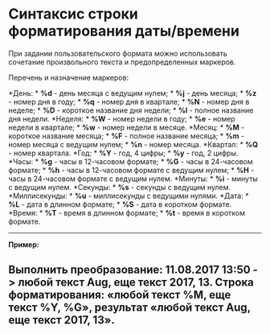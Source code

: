 # Синтаксис строки форматирования даты/времени

При задании пользовательского формата можно использовать сочетание произвольного текста и предопределенных маркеров.


Перечень и назначение маркеров: 

   *День:
     * **%d** - день месяца с ведущим нулем;
     * **%j** - день месяца;
     * **%z** - номер дня в году;
     * **%q** - номер дня в квартале; 
     * **%N** - номер дня в неделе;
     * **%D** - короткое название дня недели;
     * **%l** - полное название дня недели.
   *Неделя:
     * **%W** - номер недели в году;
     * **%e** - номер недели в квартале;
     * **%w** - номер недели в месяце.
   *Месяц:
     * **%M** - короткое название месяца;
     * **%F** - полное название месяца;
     * **%m** - номер месяца с ведущим нулем;
     * **%n** - номер месяца.
   *Квартал:
     * **%Q** - номер квартала.
   *Год:
     * **%Y** - год, 4 цифры;
     * **%y** - год, 2 цифры.
   *Часы:
     * **%g** - часы в 12-часовом формате;
     * **%G** - часы в 24-часовом формате;
     * **%h** - часы в 12-часовом формате с ведущим нулем;
     * **%H** - часы в 24-часовом формате с ведущим нулем.
   *Минуты:
     * **%i** - минуты с ведущим нулем.
   *Секунды:
     * **%s** - секунды с ведущим нулем.
   *Миллисекунды:
     * **%u** - миллисекунды с ведущими нулями.
   *Дата:
     * **%L** - дата в длинном формате;
     * **%S** - дата в коротком формате.
   *Время:
     * **%T** - время в длинном формате;
     * **%t** - время в коротком формате.

---------

**Пример:** 

Выполнить преобразование: 11.08.2017 13:50 ->  любой текст Aug, еще текст 2017, 13. 
Строка форматирования: «любой текст %M, еще текст %Y, %G», результат «любой текст Aug, еще текст 2017, 13».
 -----

   

